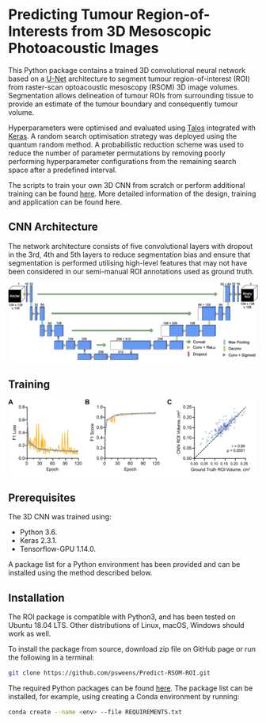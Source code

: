 # Predicting Tumour Region-of-Interests from 3D Mesoscopic Photoacoustic Images

This Python package contains a trained 3D convolutional neural network based on a [U-Net](https://arxiv.org/abs/1505.04597) architecture to segment tumour region-of-interest (ROI) from raster-scan optoacoustic mesoscopy (RSOM) 3D image volumes. Segmentation allows delineation of tumour ROIs from surrounding tissue to provide an estimate of the tumour boundary and consequently tumour volume.

Hyperparameters were optimised and evaluated using [Talos](https://github.com/autonomio/talos) integrated with [Keras](https://keras.io/). A random search optimisation strategy was deployed using the quantum random method. A probabilistic reduction scheme was used to reduce the number of parameter permutations by removing poorly performing hyperparameter configurations from the remaining search space after a predefined interval.

The scripts to train your own 3D CNN from scratch or perform additional training can be found [here](https://github.com/psweens/3D-CNN). More detailed information of the design, training and application can be found here.

## CNN Architecture
The network architecture consists of five convolutional layers with dropout in the 3rd, 4th and 5th layers to reduce segmentation bias and ensure that segmentation is performed utilising high-level features that may not have been considered in our semi-manual ROI annotations used as ground truth.

![alt text](https://github.com/psweens/Predict-RSOM-ROI/blob/main/CNN_Architecture.jpg)

## Training

![alt text](https://github.com/psweens/Predict-RSOM-ROI/blob/main/ROI_Analysis%20layout%202.jpg)

## Prerequisites
The 3D CNN was trained using:
* Python 3.6.
* Keras 2.3.1.
* Tensorflow-GPU 1.14.0.

A package list for a Python environment has been provided and can be installed using the method described below.

## Installation
The ROI package is compatible with Python3, and has been tested on Ubuntu 18.04 LTS. 
Other distributions of Linux, macOS, Windows should work as well.

To install the package from source, download zip file on GitHub page or run the following in a terminal:
```bash
git clone https://github.com/psweens/Predict-RSOM-ROI.git
```

The required Python packages can be found [here](https://github.com/psweens/Predict-RSOM-ROI/blob/main/REQUIREMENTS.txt). The package list can be installed, for example, using creating a Conda environment by running:
```bash
conda create --name <env> --file REQUIREMENTS.txt
```
